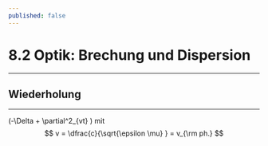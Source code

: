 ```yaml
---
published: false
---
```

# 8.2 Optik: Brechung und Dispersion

---

## Wiederholung

---

(-\Delta + \partial^2_{vt} ) mit $$ v = \dfrac{c}{\sqrt{\epsilon \mu} } = v_{\rm ph.} $$